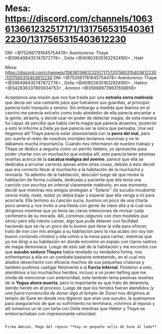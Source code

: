 # Mesa: https://discord.com/channels/1063613661232517171/1317565315403612230/1317565315403612230 
DM: <@752661781645754478> 
Aventureros: Thaye <@396498435747872778> , Della <@408026351832924160> , Hekt

Mesa: https://discord.com/channels/1063613661232517171/1317565315403612230/1317565315403612230 
DM: <@752661781645754478> 
Aventureros: Thaye <@396498435747872778> , Della <@408026351832924160> , Hektor <@342836337893834753> , Amnion <@356689739631558656> 

Aceptamos una misión que nos fue traída por una **extraña zorra malévola** que decía ser una cantante para que fuéramos sus guardias, al principio parecía todo tranquilo y sereno. Sin embargo a medida que íbamos en el camino me parecía extraño como todo alrededor de ella parecía encantar a la gente, atraerla,  y decidí usar mi poder de detectar magia; de esta manera fui capaz de percibir que había cierta magia que parecía atraerlos, posterior a esto le informe a Della ya que parecía ser la única que pensaba.
Una vez llegamos allí Thaye parecía estar obsesionada con la **perra del mal**, pero por suerte el resto de nosotros mortales teníamos neuronas y no le dábamos mucha importancia. Cuando nos informaron de nuestro trabajo y Thaye se dedico a seguirla como un perrito faldero, yo aproveche para poder charlar con un muchacho que estaba allí, este parecía tener pésimas reseñas acerca de la **cacatua maligna del averno**, parece que ella se dedicaba a arruinar carreras ajenas entre otras cosas, debido a esto decidí que era correcto llevar al muchacho a la habitación de la muchacha y revisarla.
Ya adentro de la habitación, descubrí luego de que revise la habitación de forma cuidada, dedicada y paciente que ella tenía una canción con escritos en infernal claramente malévolo, en ese momento decidí que mientras mis amigos protegían a ''Selaris'' *(la sucubo incubierta rancia mala, mala, mala)* yo debía bajar y esperar que ella venga a mi para acorrarla. Ella termino su canción sucia, tuvimos un poco de una charla poco amena y nos invito a una fiesta con gente de clase alta a la cual nos dirigimos mientras que yo tenía las claras intenciones de revisar cada centímetro de su morada.
Allí, comimos *(algunos con mas modales que otros)* pero ella intento cantar, algo que pude detener con facilidad haciendo que se ría un poco de lo bueno que tiene la vida para ofrecer, trato de irse con mis amigas a su habitación pero la risa acabo *(no soy tan bueno contando chistes)* y ella volvio a la mesa para cantar, mientras que yo me dirigí a su habitación en donde encontre un espejo con claros rastros de magia demoníaca. Luego de esto salí de la habitación y me encontre con que **sucubo seduce Thayes** había revelado su verdadera forma, nos enfrentamos a ella en un combate bastante entretenido, en el cual mis aliados desecharon con eficacia muchos de sus pequeñas criaturas y también pudimos castigar felizmente a la **Furcia Infernal**.
Posterior a esto, atendimos a los muchachos heridos, incluso a un joven tiefling que me olvide de mencionar con anterioridad, este también tenia pesimas reseñas de la **Yegua ahora muerta**, pero lo importante es que trato de detenerla; siendo herido en el proceso. Luego de que los heridos fueran atendidos *(y una fuera convencida de donar algo al templo de Sune)* nos dirigimos al templo de Sune en donde nos digieron que eran una sucubo, la quemamos para asegurarnos de que su sufrimiento no terminara, volvimos al reposo y alli tomamos un té con tarta con Della mientras que Hektor y Thaye se emborrachaban con impresionante velocidad.



                                                                                                                                                                                                                                   Firma Amnion, Mago del reposo **hay un pequeño sello de Sune al lado**

